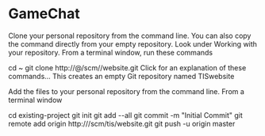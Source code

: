 # GameChat
Clone your personal repository from the command line. You can also copy the command directly from your empty repository. Look under Working with your repository.
From a terminal window, run these commands

cd ~
git clone http://<username>@<Bitbucket Server URL>/scm/<project key>/website.git
Click for an explanation of these commands...
This creates an empty Git repository named TISwebsite

Add the files to your personal repository from the command line.
From a terminal window

cd existing-project
git init
git add --all
git commit -m "Initial Commit"
git remote add origin http://<Bitbucket Server URL>/scm/tis/website.git
git push -u origin master
